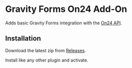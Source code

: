 # Gravity Forms On24 Add-On

Adds basic Gravity Forms integration with the [On24 API](https://apidoc.on24.com/home).

## Installation

Download the latest zip from [Releases](https://github.com/KineticTeam/gravityforms-addon-on24/releases).

Install like any other plugin and activate.
